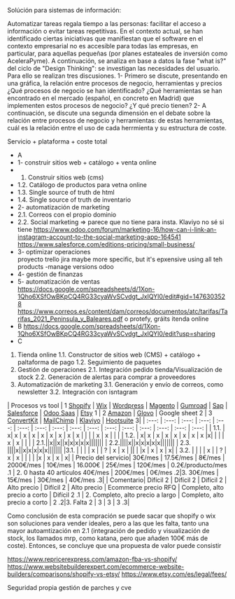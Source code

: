 
Solúción para sistemas de información:

Automatizar tareas regala tiempo a las personas: facilitar el acceso a información o evitar tareas repetitivas. En el contexto actual, se han identificado ciertas iniciativas que manifiestan que el software en el contexto empresarial no es accesible para todas las empresas, en particular, para aquellas pequeñas (por planes estateales de inversión como AceleraPyme). A continuación, se analiza en base a datos la fase "what is?" del ciclo de "Design Thinking": se investigan las necesidades del usuario. Para ello se realizan tres discusiones. 
1- Primero se discute, presentando en una gráfica, la relación entre procesos de negocio, herramientas y precios ¿Qué procesos de negocio se han identificado? ¿Qué herramientas se han encontrado en el mercado (español, en concreto en Madrid) que implementen estos procesos de negocio? ¿Y qué precio tienen?
2- A continuación, se discute una segunda dimensión en el debate sobre la relación entre procesos de negocio y herramientas: de estas herramientas, cuál es la relación entre el uso de cada herrmienta y su estructura de coste.

Servicio + plataforma + coste total
- A
- 1- construir sitios web + catálogo + venta online	
- 1. 	Construir sitios web (cms)
- 1.2.	Catálogo de productos para vetna online
- 1.3. Single source of truth de html
- 1.4. Single source of truth de inventario
- 2- automatización de marketing	
- 2.1. 	Correos con el propio dominio
- 2.2. Social marketing
=> parece que no tiene para insta. Klaviyo no sé si tiene
https://www.odoo.com/forum/marketing-16/how-can-i-link-an-instagram-account-to-the-social-marketing-app-164541
https://www.salesforce.com/editions-pricing/small-business/
- 3- optimizar operaciones	
proyecto
trello
jira
 maybe more specific, but it's epxensive using all teh products
-manage versions
odoo
- 4- gestión de finanzas	
- 5- automatización de ventas	
https://docs.google.com/spreadsheets/d/1Xon-1Qho6XSfOwBKpCQ4RG33cyaWvSCvdgt_JxIQYl0/edit#gid=1476303528
https://www.correos.es/content/dam/correos/documentos/atc/tarifas/Tarifas_2021_Peninsula_y_Baleares.pdf
o protefy, gráits itenda online
- B
https://docs.google.com/spreadsheets/d/1Xon-1Qho6XSfOwBKpCQ4RG33cyaWvSCvdgt_JxIQYl0/edit?usp=sharing
- C

1. Tienda online
1.1. Constructor de sitios web (CMS) + catálogo + paltaforma de pago
1.2. Seguimiento de paquetes
2. Gestión de operaciones
2.1. Integración pedido tienda/Visualización de stock
2.2. Generación de alertas para comprar a proveedores
3. Automatización de marketing
3.1. Generación y envío de correos, como newsletter
3.2. Integración con isntagram 
 
| Procesos vs tool | 1 [Shopify](https://www.shopify.com/pricing) | [Wix](https://www.wix.com/upgrade/website) |  [Wordpress](https://wordpress.com/pricing/) | [Magento](https://magento.com/products/magento-commerce) | [Gumroad](https://gumroad.com/features/pricing) | [Sap](https://www.aimprosoft.com/blog/much-cost-develop-e-commerce-b2b-website-sap-hybris-platform/)  | [Salesforce](https://www.g2.com/products/salesforce-crm/pricing) | [Odoo Saas](https://www.odoo.com/es_ES/pricing#pl=77&version_id=32&num_users=2&app_account=on&app_sale_management=on&app_website=on&app_website_sale=on&app_account_accountant=on&app_stock=on&app_purchase=on&app_mass_mailing=on&app_hr_appraisal=on&num_iot_boxes=1&hosting=online&odoosh_workers=1&odoosh_storage=1&odoosh_staging=1&implementation_service=self&pack=100&force_country=ES&integrating_partner_id=0&price_by=yearly) | [Etsy](https://www.etsy.com/es/legal/fees/) 1 | 2 [Amazon](https://services.amazon.es/servicios/vender-por-internet/faq.html#:~:text=%C2%BFCu%C3%A1nto%20cuesta%20vender%20en%20Amazon,sin%20IVA%20en%20distintas%20categor%C3%ADas.) | [Glovo](https://miracomosehace.com/cuanto-cobra-glovo-restaurantes-como-poner-restaurante-glovo/#:~:text=Es%20importante%20mencionar%20que%20la,50%20euros%20a%20la%20semana.)  | Google sheet 2 | 3 [ConvertKit](https://convertkit.com/pricing) | [MailChimp](https://mailchimp.com/pricing/) | [Klaviyo](https://www.klaviyo.com/pricing) | [Hootsuite](https://www.hootsuite.com/plans) 3|
| :---: | :---: | :---: | :---: | :---: | :---: | :---: | :---: | :---: | :---: | :---: | :---: | :---:  | :---: | :---: | :---: | 
| 1.1. | x| x |  x | x | x | x | x | x | x |  |   |  | x | x | | |
| 1.2. | x| x |  x | x | x | x | x | x  |x| |   |  | x | x | | |
| 2.1.||x||x||x|x|x|x|x|||||||
| 2.2.||||x||x|x|x|x|x|||||||
| 2.3.  ||||x||x|x|x|x|x|||||||
|3.1. | |  |  | x | | ? | x | x |  || | |x | x | x | x|
| 3.2.  | |  |  | x | | ? | x | x | | | | |x | x | x | x|
|  Precio del servicio| 30€/mes | 17.5€/mes |  8€/mes | 2000€/mes | 10€/mes | 16.000€ | 25€/mes | 120€/mes | 0.2€/producto/mes .1 | 2. 0 hasta 40 artículos 40€/mes | 200€/mes  | 0€/mes .2|3. 30€/mes | 15€/mes | 30€/mes | 40€/mes .3|
| Comentario| Difícil 2 | Difícil 2  | Difícil 2 | Alto precio | Difícil 2 | Alto precio | Ecommerce precio RFQ | Completo, alto precio a corto | Difícil 2 .1 | 2. Completo, alto precio a largo | Completo, alto precio a corto  |  2 .2|3. Falta 2 | 3 | 3 | 3 .3|

Como conclusión de esta compración se puede sacar que shopify o wix son soluciones para vender ideales, pero a las que les falta, tanto una mayor autoamtización en 2.1 (integración de pedido y visualización de stock, los llamados mrp, como katana, pero que añaden 100€ más de coste). Entonces, se concluye que una propuesta de valor puede consistir

https://www.repricerexpress.com/amazon-fba-vs-shopify/
https://www.websitebuilderexpert.com/ecommerce-website-builders/comparisons/shopify-vs-etsy/
https://www.etsy.com/es/legal/fees/

Seguridad propia gestión de parches y cve

